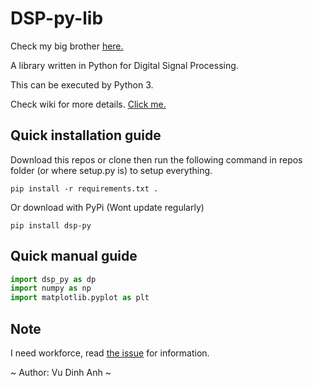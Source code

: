 # DSP-py-lib

Check my big brother [here.](https://github.com/dinhanhx/DSP-matlab-lib)

A library written in Python for Digital Signal Processing.

This can be executed by Python 3.

Check wiki for more details. [Click me.](https://github.com/dinhanhx/DSP-py-lib/wiki)

## Quick installation guide
Download this repos or clone then run the following command in repos folder (or where setup.py is) to setup everything.
```
pip install -r requirements.txt .
```
Or download with PyPi (Wont update regularly)

```
pip install dsp-py
```
## Quick manual guide
```Python
import dsp_py as dp
import numpy as np
import matplotlib.pyplot as plt
```
## Note

I need workforce, read [the issue](https://github.com/dinhanhx/DSP-py-lib/issues) for information.

~ Author: Vu Dinh Anh ~
